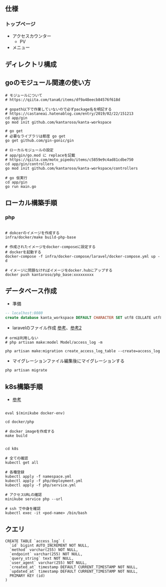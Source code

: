 ## 仕様

### トップページ
* アクセスカウンター
  * PV
* メニュー


## ディレクトリ構成

## goのモジュール関連の使い方

```sell
# モジュールについて
# https://qiita.com/tana6/items/df9a48eecb84576f618d

# gopath以下で作業していないので必ずpackage名を明記する
# https://castaneai.hatenablog.com/entry/2019/02/22/151213
cd app/gin
go mod init github.com/kantaroso/kanta-workspace

# go get
# 必要なライブラリは都度 go get
go get github.com/gin-gonic/gin

# ローカルモジュールの設定
# app/gin/go.mod に replaceを記載
# https://qiita.com/moto_pipedo/items/c5859e9c4ad81cdbe750
cd app/gin/controllers
go mod init github.com/kantaroso/kanta-workspace/controllers

# go 仮実行
cd app/gin
go run main.go

```
##


## ローカル構築手順

### php

```shell

# dokcerのイメージを作成する
infra/docker/make build-php-base

# 作成されたイメージをdocker-composeに設定する
# dockerを起動する
docker-compose -f infra/docker-compose/laravel/docker-compose.yml up -d

# イメージに問題なければイメージをdocker.hubにアップする
docker push kantaroso/php_base:xxxxxxxxx

```


## データベース作成

* 準備
```sql
-- localhost:8080
create database kanta_workspace DEFAULT CHARACTER SET utf8 COLLATE utf8_general_ci;
```

* laravelのファイル作成 [参考](https://qiita.com/shosho/items/a5a5839735dfef9214b1)、[参考2](https://readouble.com/laravel/5.7/ja/eloquent.html)

```shell
# ormは利用しない
# php artisan make:model Model/access_log -m

php artisan make:migration create_access_log_table --create=access_log
```

* マイグレーションファイル編集後にマイグレーションする
```shell
php artisan migrate
```

## k8s構築手順

* [参考](https://qiita.com/ocadaruma/items/efe720e46ae7ecb9ec25)

```shell

eval $(minikube docker-env)

cd docker/php

# docker imageを作成する
make build

```

```shell

cd k8s

# 全ての確認
kubectl get all

# 各種登録
kubectl apply -f namespace.yml
kubectl apply -f php/deployment.yml
kubectl apply -f php/service.yml

# アクセスURLの確認
minikube service php --url

# ssh で中身を確認
kubectl exec -it <pod-name> /bin/bash

```


## クエリ

```
CREATE TABLE `access_log` (
  `id` bigint AUTO_INCREMENT NOT NULL,
  `method` varchar(255) NOT NULL,
  `endpoint` varchar(255) NOT NULL,
  `query_string` text NOT NULL,
  `user_agent` varchar(255) NOT NULL,
  `created_at` timestamp DEFAULT CURRENT_TIMESTAMP NOT NULL,
  `updated_at` timestamp DEFAULT CURRENT_TIMESTAMP NOT NULL,
  PRIMARY KEY (id)
)
```
